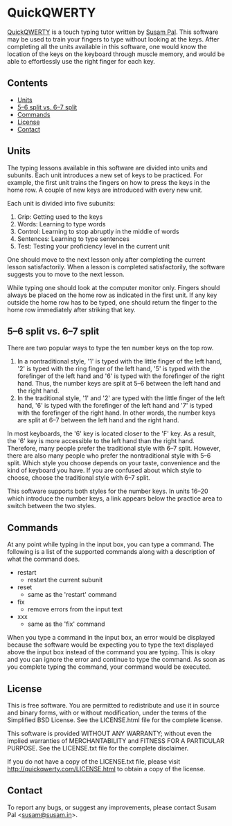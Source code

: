 QuickQWERTY
===========
[QuickQWERTY][1] is a touch typing tutor written by [Susam Pal][2]. This
software may be used to train your fingers to type without looking at
the keys.  After completing all the units available in this software,
one would know the location of the keys on the keyboard through muscle
memory, and would be able to effortlessly use the right finger for each
key.

  [1]: http://quickqwerty.com/
  [2]: http://susam.in/


Contents
--------
* [Units](#units)
* [5–6 split vs. 6–7 split](#5–6-split-vs-6–7-split)
* [Commands](#commands)
* [License](#license)
* [Contact](#contact)


Units
-----
The typing lessons available in this software are divided into units and
subunits. Each unit introduces a new set of keys to be practiced. For
example, the first unit trains the fingers on how to press the keys in
the home row. A couple of new keys are introduced with every new unit. 

Each unit is divided into five subunits:

  1. Grip: Getting used to the keys
  2. Words: Learning to type words
  3. Control: Learning to stop abruptly in the middle of words
  4. Sentences: Learning to type sentences
  5. Test: Testing your proficiency level in the current unit

One should move to the next lesson only after completing the current
lesson satisfactorily. When a lesson is completed satisfactorily, the
software suggests you to move to the next lesson.

While typing one should look at the computer monitor only. Fingers
should always be placed on the home row as indicated in the first unit.
If any key outside the home row has to be typed, one should return the
finger to the home row immediately after striking that key. 


5–6 split vs. 6–7 split
-----------------------
There are two popular ways to type the ten number keys on the top row.

  1. In a nontraditional style, '1' is typed with the little finger of
     the left hand, '2' is typed with the ring finger of the left hand,
     '5' is typed with the forefinger of the left hand and '6' is typed
     with the forefinger of the right hand. Thus, the number keys are
     split at 5–6 between the left hand and the right hand.
  2. In the traditional style, '1' and '2' are typed with the little
     finger of the left hand, '6' is typed with the forefinger of the
     left hand and '7' is typed with the forefinger of the right hand.
     In other words, the number keys are split at 6–7 between the left
     hand and the right hand.

In most keyboards, the '6' key is located closer to the 'F' key. As a
result, the '6' key is more accessible to the left hand than the right
hand. Therefore, many people prefer the traditional style with 6–7
split. However, there are also many people who prefer the nontraditional
style with 5–6 split. Which style you choose depends on your taste,
convenience and the kind of keyboard you have. If you are confused about
which style to choose, choose the traditional style with 6–7 split.

This software supports both styles for the number keys. In units 16–20
which introduce the number keys, a link appears below the practice area
to switch between the two styles.


Commands
--------
At any point while typing in the input box, you can type a command. The
following is a list of the supported commands along with a description
of what the command does.

  * restart
    - restart the current subunit
  * reset
    - same as the 'restart' command
  * fix
    - remove errors from the input text
  * xxx
    - same as the 'fix' command

When you type a command in the input box, an error would be displayed
because the software would be expecting you to type the text displayed
above the input box instead of the command you are typing. This is okay
and you can ignore the error and continue to type the command. As soon
as you complete typing the command, your command would be executed.


License
-------
This is free software. You are permitted to redistribute and use it in
source and binary forms, with or without modification, under the terms
of the Simplified BSD License. See the LICENSE.html file for the
complete license.

This software is provided WITHOUT ANY WARRANTY; without even the implied
warranties of MERCHANTABILITY and FITNESS FOR A PARTICULAR PURPOSE. See
the LICENSE.txt file for the complete disclaimer.

If you do not have a copy of the LICENSE.txt file, please visit
http://quickqwerty.com/LICENSE.html to obtain a copy of the license.


Contact
-------
To report any bugs, or suggest any improvements, please contact
Susam Pal <[susam@susam.in][2]>.


  [2]: mailto:susam@susam.in
